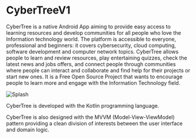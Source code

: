 # CyberTreeV1
CyberTree is a native Android App aiming to provide easy access to learning resources and develop communities for all people who love the Information technology world. The platform is accessible to everyone, professional and beginners: it covers cybersecurity, cloud computing, software development and computer network topics. CyberTree allows people to learn and review resources, play entertaining quizzes, check the latest news and jobs offers, and connect people through communities where people can interact and collaborate and find help for their projects or start new ones. It is a Free Open Source Project that wants to encourage people to learn more and engage with the Information Technology field.

![Splash](https://user-images.githubusercontent.com/77669617/122021167-5300b380-cdbd-11eb-8f0c-73d8c67402ed.png)

CyberTree is developed with the Kotlin programming language.

CyberTree is also designed with the MVVM (Model-View-ViewModel) pattern providing a clean division of interests between the user interface and domain logic.
